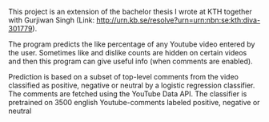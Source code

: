 This project is an extension of the bachelor thesis I wrote at KTH together with Gurjiwan Singh (Link: http://urn.kb.se/resolve?urn=urn:nbn:se:kth:diva-301779).

The program predicts the like percentage of any Youtube video entered by the user. Sometimes like and dislike counts are hidden on certain videos and then this program can give useful info (when comments are enabled).

Prediction is based on a subset of top-level comments from the video classified as positive, negative or neutral by a logistic regression classifier. The comments are fetched using the YouTube Data API. The classifier is pretrained on 3500 english Youtube-comments labeled positive, negative or neutral
